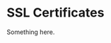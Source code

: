 [title]: # (SSL Certificates)
[tags]: # (XXX)
[priority]: # (1672)
# SSL Certificates
Something here.
